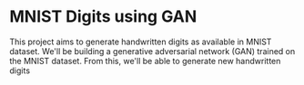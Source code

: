 # MNIST Digits using GAN
This project aims to generate handwritten digits as available in MNIST dataset.
We'll be building a generative adversarial network (GAN) trained on the MNIST dataset.
From this, we'll be able to generate new handwritten digits
